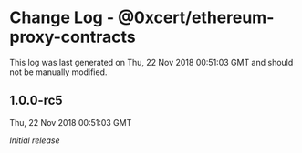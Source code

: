 # Change Log - @0xcert/ethereum-proxy-contracts

This log was last generated on Thu, 22 Nov 2018 00:51:03 GMT and should not be manually modified.

## 1.0.0-rc5
Thu, 22 Nov 2018 00:51:03 GMT

*Initial release*


